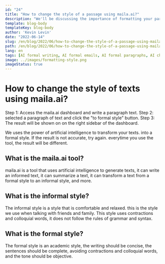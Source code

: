 ```yaml
---
id: "24"
title: "How to change the style of a passage using maila.ai?"
description: "We'll be discussing the importance of formatting your paragraphs in a formal style. maila.ai is a platform that allows you to easily write and send emails in a formal style."
template: blog-body
templateKey: blog-body
author: 'Kevin Levin'
date: "2022-06-14"
slug: /en/blog/2022/06/how-to-change-the-style-of-a-passage-using-maila-ai
path: /en/blog/2022/06/how-to-change-the-style-of-a-passage-using-maila-ai
lang: en
tags: [AI formal writing, AI formal emails, AI formal paragraphs, AI change style]
image: ../images/formatting-style.png
imageStatus: true
---
```

# How to change the style of texts using maila.ai?


Step 1: Access the maila.ai dashboard and write a paragraph text.
Step 2: selected a paragraph of text and click the "to formal style" button.
Step 3: The result will be shown on on the right sidebar of the dashboard.


We uses the power of artificial intelligence to transform your texts. into a formal style. If the result is not accurate, try again. everytime you use the tool, the result will be different.


## What is the maila.ai tool?
maila.ai is a tool that uses artificial intelligence to generate texts, it can write an informed text, it can summarize a text, it can transform a text from a formal style to an informal style, and more. 


## What is the informal style?


The informal style is a style that is comfortable and relaxed. this is the style we use when talking with friends and family. This style uses contractions and colloquial words, it does not follow the rules of grammar and syntax.


## What is the formal style?
The formal style is an academic style, the writing should be concise, the sentences should be complete, avoiding contractions and colloquial words, and the tone should be objective.
